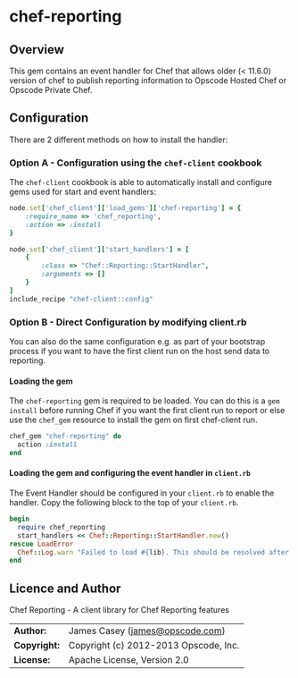 # chef-reporting

## Overview

This gem contains an event handler for Chef that allows older (< 11.6.0)
version of chef to publish reporting information to Opscode Hosted Chef
or Opscode Private Chef.

## Configuration

There are 2 different methods on how to install the handler:

### Option A - Configuration using the `chef-client` cookbook
The `chef-client` cookbook is able to automatically install and
configure gems used for start and event handlers:

```ruby
node.set['chef_client']['load_gems']['chef-reporting'] = {
    :require_name => 'chef_reporting',
    :action => :install
}

node.set['chef_client']['start_handlers'] = [
    {
        :class => "Chef::Reporting::StartHandler",
        :arguments => []
    }
]
include_recipe "chef-client::config"
```

### Option B - Direct Configuration by modifying client.rb
You can also do the same configuration e.g. as part of your bootstrap
process if you want to have the first client run on the host send data
to reporting.

#### Loading the gem
The `chef-reporting` gem is required to be loaded. You can do this is a
`gem install` before running Chef if you want the first client run to
report or else use the `chef_gem` resource to install the gem on first
chef-client run.

```ruby
chef_gem "chef-reporting" do
  action :install
end
```

#### Loading the gem and configuring the event handler in `client.rb`

The Event Handler should be configured in your `client.rb` to enable the
handler.  Copy the following block to the top of your `client.rb`.

```ruby
begin
  require chef_reporting
  start_handlers << Chef::Reporting::StartHandler.new()
rescue LoadError
  Chef::Log.warn "Failed to load #{lib}. This should be resolved after a chef run."
end
```


## Licence and Author

Chef Reporting - A client library for Chef Reporting features

|                      |                                          |
|:---------------------|:-----------------------------------------|
| **Author:**          | James Casey (<james@opscode.com>)
| **Copyright:**       | Copyright (c) 2012-2013 Opscode, Inc.
| **License:**         | Apache License, Version 2.0
